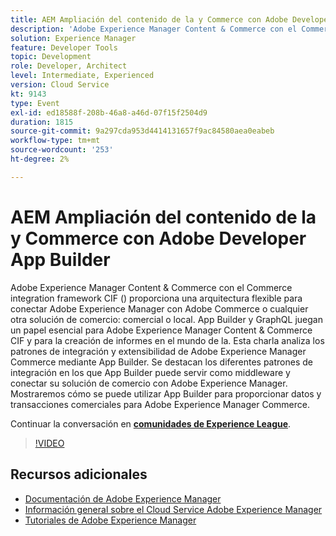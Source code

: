 ```yaml
---
title: AEM Ampliación del contenido de la y Commerce con Adobe Developer App Builder
description: 'Adobe Experience Manager Content & Commerce con el Commerce integration framework CIF () proporciona una arquitectura flexible para conectar Adobe Experience Manager con Adobe Commerce o cualquier otra solución de comercio: comercial o local. App Builder y GraphQL juegan un papel esencial para Adobe Experience Manager Content & Commerce CIF y para la creación de informes en el mundo de la. Esta charla analiza los patrones de integración y extensibilidad de Adobe Experience Manager Commerce mediante App Builder. Se destacan los diferentes patrones de integración en los que App Builder puede servir como middleware y conectar su solución de comercio con Adobe Experience Manager. Mostraremos cómo se puede utilizar App Builder para proporcionar datos y transacciones comerciales para Adobe Experience Manager Commerce.'
solution: Experience Manager
feature: Developer Tools
topic: Development
role: Developer, Architect
level: Intermediate, Experienced
version: Cloud Service
kt: 9143
type: Event
exl-id: ed18588f-208b-46a8-a46d-07f15f2504d9
duration: 1815
source-git-commit: 9a297cda953d4414131657f9ac84580aea0eabeb
workflow-type: tm+mt
source-wordcount: '253'
ht-degree: 2%

---
```


# AEM Ampliación del contenido de la y Commerce con Adobe Developer App Builder

Adobe Experience Manager Content &amp; Commerce con el Commerce integration framework CIF () proporciona una arquitectura flexible para conectar Adobe Experience Manager con Adobe Commerce o cualquier otra solución de comercio: comercial o local. App Builder y GraphQL juegan un papel esencial para Adobe Experience Manager Content &amp; Commerce CIF y para la creación de informes en el mundo de la. Esta charla analiza los patrones de integración y extensibilidad de Adobe Experience Manager Commerce mediante App Builder. Se destacan los diferentes patrones de integración en los que App Builder puede servir como middleware y conectar su solución de comercio con Adobe Experience Manager. Mostraremos cómo se puede utilizar App Builder para proporcionar datos y transacciones comerciales para Adobe Experience Manager Commerce.

Continuar la conversación en **[comunidades de Experience League](https://adobe.ly/3om4942)**.

>[!VIDEO](https://video.tv.adobe.com/v/337567/?quality=12&learn=on&hidetitle=true)

## Recursos adicionales

- [Documentación de Adobe Experience Manager](https://experienceleague.adobe.com/docs/experience-manager-cloud-service.html)
- [Información general sobre el Cloud Service Adobe Experience Manager](https://experienceleague.adobe.com/docs/experience-manager-cloud-service/overview/home.html)
- [Tutoriales de Adobe Experience Manager](https://experienceleague.adobe.com/docs/experience-manager-tutorials.html)
